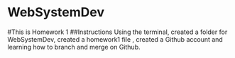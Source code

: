 # WebSystemDev
#This is Homework 1
##Instructions
Using the terminal, created a folder for WebSystemDev, created a homework1 file , created a Github account and learning how to branch and merge on Github.

